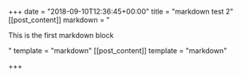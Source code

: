 +++
date = "2018-09-10T12:36:45+00:00"
title = "markdown test 2"
[[post_content]]
markdown = "<p>This is the first markdown block</p>"
template = "markdown"
[[post_content]]
template = "markdown"

+++

